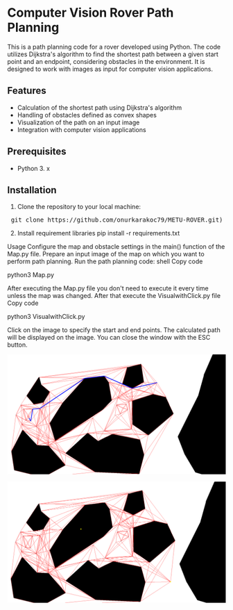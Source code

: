 # Computer Vision Rover Path Planning

This is a path planning code for a rover developed using Python. The code utilizes Dijkstra's algorithm to find the shortest path between a given start point and an endpoint, considering obstacles in the environment. It is designed to work with images as input for computer vision applications.

## Features

- Calculation of the shortest path using Dijkstra's algorithm
- Handling of obstacles defined as convex shapes
- Visualization of the path on an input image
- Integration with computer vision applications

## Prerequisites

- Python 3. x

## Installation

1. Clone the repository to your local machine:
<pre> git clone https://github.com/onurkarakoc79/METU-ROVER.git) </pre>

2. Install requirement libraries
pip install -r requirements.txt

Usage
Configure the map and obstacle settings in the main() function of the Map.py file.
Prepare an input image of the map on which you want to perform path planning.
Run the path planning code:
shell
Copy code

python3 Map.py

After executing the Map.py file you don't need to execute it every time unless the map was changed.
After that execute the VisualwithClick.py file
Copy code

python3 VisualwithClick.py

Click on the image to specify the start and end points.
The calculated path will be displayed on the image.
You can close the window with the ESC button.


![Alt text](https://github.com/onurkarakoc79/METU-ROVER/blob/main/PATH_PLANNING_ALGORITHM/Screenshots/Screenshot%20from%202023-07-14%2002-44-29.png)


![Alt text](https://github.com/onurkarakoc79/METU-ROVER/blob/main/PATH_PLANNING_ALGORITHM/Screenshots/Screenshot%20from%202023-07-14%2002-44-46.png)

